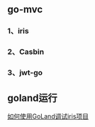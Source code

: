 ## go-mvc

### 1、iris

### 2、Casbin

### 3、jwt-go


## goland运行

[如何使用GoLand调试iris项目](https://www.jianshu.com/p/fe89dbde6a99)
